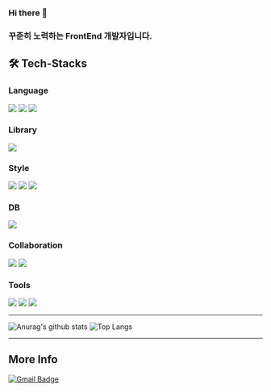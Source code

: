 ### Hi there 👋



<!--
**M-Moong/M-Moong** is a ✨ _special_ ✨ repository because its `README.md` (this file) appears on your GitHub profile.

Here are some ideas to get you started:

- 🔭 I’m currently working on ...
- 🌱 I’m currently learning ...
- 👯 I’m looking to collaborate on ...
- 🤔 I’m looking for help with ...
- 💬 Ask me about ...
- 📫 How to reach me: ...
- 😄 Pronouns: ...
- ⚡ Fun fact: ... 
-->


### 꾸준히 노력하는 FrontEnd 개발자입니다.

## 🛠️ Tech-Stacks

### Language

 <img src="https://img.shields.io/badge/html5-E34F26?style=for-the-badge&logo=html5&logoColor=white"> <img src="https://img.shields.io/badge/css-1572B6?style=for-the-badge&logo=css3&logoColor=white"> <img src="https://img.shields.io/badge/javascript-F7DF1E?style=for-the-badge&logo=javascript&logoColor=black"> 

### Library

 <img src="https://img.shields.io/badge/react-61DAFB?style=for-the-badge&logo=react&logoColor=black">

### Style

 <img src="https://img.shields.io/badge/Sass-CC6699?style=for-the-badge&logo=Sass&logoColor=white"> <img src="https://img.shields.io/badge/Tailwind-38B2AC?style=for-the-badge&logo=tailwind-css&logoColor=white"> <img src="https://img.shields.io/badge/Styled--components-db7093?style=for-the-badge&logo=styled-components&logoColor=white">

### DB

 <img src="https://img.shields.io/badge/pocketbase-FFCA28?style=for-the-badge&logo=pocketbase&logoColor=white">

### Collaboration

<img src="https://img.shields.io/badge/discord-5865F2?style=for-the-badge&logo=discord&logoColor=white"> <img src="https://img.shields.io/badge/slack-4A154B?style=for-the-badge&logo=slack&logoColor=white">

### Tools

<img src="https://img.shields.io/badge/Visual_Studio-5C2D91?style=for-the-badge&logo=visual%20studio&logoColor=white"> <img src="https://img.shields.io/badge/github-181717?style=for-the-badge&logo=github&logoColor=white"> <img src="https://img.shields.io/badge/Figma-F24E1E?style=for-the-badge&logo=figma&logoColor=white">

---

![Anurag's github stats](https://github-readme-stats.vercel.app/api?username=M-Moong&show_icons=true&theme=synthwave) ![Top Langs](https://github-readme-stats.vercel.app/api/top-langs/?username=M-Moong&layout=compact&theme=synthwave)

---

## More Info

[![Gmail Badge](https://img.shields.io/badge/Gmail-d14836?style=flat-square&logo=Gmail&logoColor=white&link=mailto:tmdals9154@gmail.com)](mailto:tmdals9154@gmail.com)
